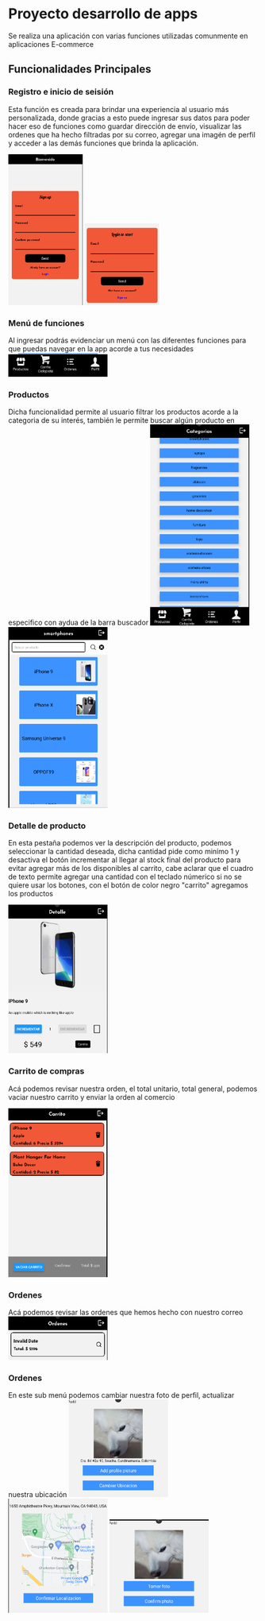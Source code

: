 # Proyecto desarrollo de apps

Se realiza una aplicación con varias funciones utilizadas comunmente en aplicaciones E-commerce

## Funcionalidades Principales

### Registro e inicio de seisión

Esta función es creada para brindar una experiencia al usuario más personalizada, donde gracias a esto puede ingresar sus datos para poder hacer eso de funciones como guardar dirección de envío, visualizar las ordenes que ha hecho filtradas por su correo, agregar una imagén de perfil y acceder a las demás funciones que brinda la aplicación.

<img src="./screenshot/registro.png" width="150" >
<img src="./screenshot/sesion.png" width="150" >

### Menú de funciones
Al ingresar podrás evidenciar un menú con las diferentes funciones para que puedas navegar en la app acorde a tus necesidades
<img src="./screenshot/tab.png" width="200" >

### Productos
Dicha funcionalidad permite al usuario filtrar los productos acorde a la categoria de su interés, también le permite buscar algún producto en especifico con aydua de la barra buscador
<img src="./screenshot/categorias.png" width="200" >
<img src="./screenshot/filt.png" width="200" >

### Detalle de producto
En esta pestaña podemos ver la descripción del producto, podemos seleccionar la cantidad deseada, dicha cantidad pide como minímo 1 y desactiva el botón incrementar al llegar al stock final del producto para evitar agregar más de los disponibles al carrito, cabe aclarar que el cuadro de texto permite agregar una cantidad con el teclado númerico si no se quiere usar los botones, con el botón de color negro "carrito" agregamos los productos

<img src="./screenshot/deta2.png" width="200" >

### Carrito de compras
Acá podemos revisar nuestra orden, el total unitario, total general, podemos vaciar nuestro carrito y enviar la orden al comercio

<img src="./screenshot/orden.png" width="200" >

### Ordenes
Acá podemos revisar las ordenes que hemos hecho con nuestro correo
<img src="./screenshot/orders.png" width="200" >

### Ordenes
En este sub menú podemos cambiar nuestra foto de perfil, actualizar nuestra ubicación
<img src="./screenshot/profile.png" width="200" >
<img src="./screenshot/ubi.png" width="200" >
<img src="./screenshot/fot.png" width="200" >